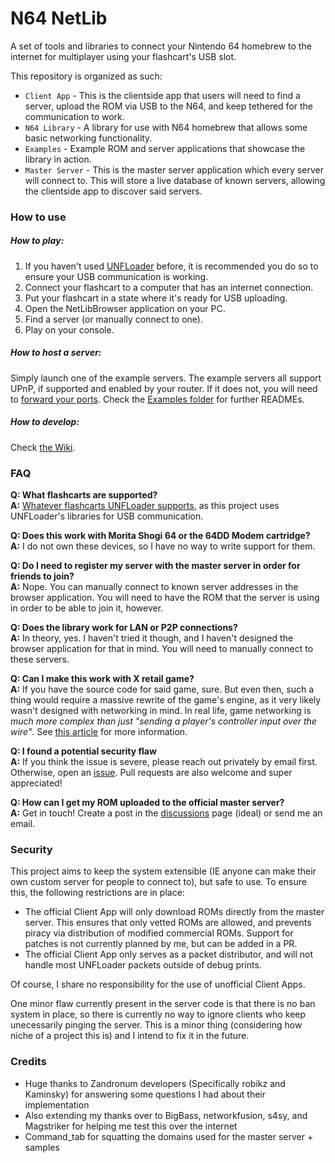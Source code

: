 # N64 NetLib

A set of tools and libraries to connect your Nintendo 64 homebrew to the internet for multiplayer using your flashcart's USB slot.

This repository is organized as such:
* `Client App` - This is the clientside app that users will need to find a server, upload the ROM via USB to the N64, and keep tethered for the communication to work.
* `N64 Library` - A library for use with N64 homebrew that allows some basic networking functionality.
* `Examples` - Example ROM and server applications that showcase the library in action.
* `Master Server` - This is the master server application which every server will connect to. This will store a live database of known servers, allowing the clientside app to discover said servers.

### How to use

##### How to play:
1. If you haven't used [UNFLoader](https://github.com/buu342/N64-UNFLoader) before, it is recommended you do so to ensure your USB communication is working.
2. Connect your flashcart to a computer that has an internet connection. 
3. Put your flashcart in a state where it's ready for USB uploading. 
4. Open the NetLibBrowser application on your PC.
5. Find a server (or manually connect to one).
6. Play on your console.


##### How to host a server:

Simply launch one of the example servers. The example servers all support UPnP, if supported and enabled by your router. If it does not, you will need to [forward your ports](https://www.noip.com/support/knowledgebase/general-port-forwarding-guide). Check the [Examples folder](https://github.com/buu342/N64-NetLib/tree/main/Examples) for further READMEs.


##### How to develop:

Check [the Wiki](https://github.com/buu342/N64-NetLib/wiki).

### FAQ

**Q: What flashcarts are supported?**</br>
**A:** [Whatever flashcarts UNFLoader supports](https://github.com/buu342/N64-UNFLoader?tab=readme-ov-file#unfloader), as this project uses UNFLoader's libraries for USB communication.

**Q: Does this work with Morita Shogi 64 or the 64DD Modem cartridge?**</br>
**A:** I do not own these devices, so I have no way to write support for them. 

**Q: Do I need to register my server with the master server in order for friends to join?**</br>
**A:** Nope. You can manually connect to known server addresses in the browser application. You will need to have the ROM that the server is using in order to be able to join it, however.

**Q: Does the library work for LAN or P2P connections?**</br>
**A:** In theory, yes. I haven't tried it though, and I haven't designed the browser application for that in mind. You will need to manually connect to these servers.

**Q: Can I make this work with X retail game?**</br>
**A:** If you have the source code for said game, sure. But even then, such a thing would require a massive rewrite of the game's engine, as it very likely wasn't designed with networking in mind. In real life, game networking is *much more complex than just "sending a player's controller input over the wire"*. See [this article](https://developer.valvesoftware.com/wiki/Source_Multiplayer_Networking) for more information.

**Q: I found a potential security flaw**</br>
**A:** If you think the issue is severe, please reach out privately by email first. Otherwise, open an [issue](issues). Pull requests are also welcome and super appreciated!

**Q: How can I get my ROM uploaded to the official master server?**</br>
**A:** Get in touch! Create a post in the [discussions](discussions) page (ideal) or send me an email.

### Security

This project aims to keep the system extensible (IE anyone can make their own custom server for people to connect to), but safe to use. To ensure this, the following restrictions are in place:
* The official Client App will only download ROMs directly from the master server. This ensures that only vetted ROMs are allowed, and prevents piracy via distribution of modified commercial ROMs. Support for patches is not currently planned by me, but can be added in a PR.
* The official Client App only serves as a packet distributor, and will not handle most UNFLoader packets outside of debug prints.

Of course, I share no responsibility for the use of unofficial Client Apps. 

One minor flaw currently present in the server code is that there is no ban system in place, so there is currently no way to ignore clients who keep unecessarily pinging the server. This is a minor thing (considering how niche of a project this is) and I intend to fix it in the future.

### Credits

* Huge thanks to Zandronum developers (Specifically robikz and Kaminsky) for answering some questions I had about their implementation
* Also extending my thanks over to BigBass, networkfusion, s4sy, and Magstriker for helping me test this over the internet
* Command_tab for squatting the domains used for the master server + samples
